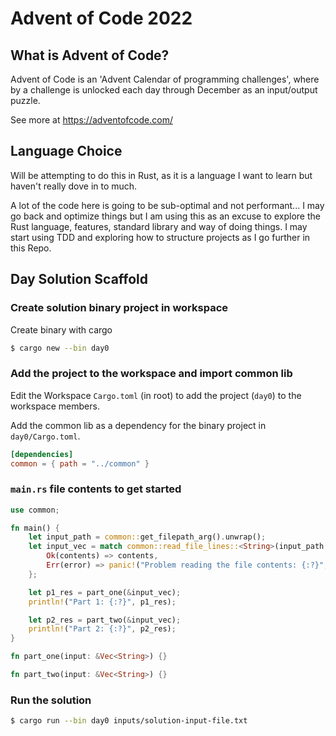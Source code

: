# Advent of Code 2022

## What is Advent of Code?

Advent of Code is an 'Advent Calendar of programming challenges', where by a challenge is unlocked each day through December as an input/output puzzle.

See more at https://adventofcode.com/

## Language Choice

Will be attempting to do this in Rust, as it is a language I want to learn but haven't really dove in to much.

A lot of the code here is going to be sub-optimal and not performant... I may go back and optimize things but I am using this as an excuse to explore the Rust language, features, standard library and way of doing things. I may start using TDD and exploring how to structure projects as I go further in this Repo.

## Day Solution Scaffold


### Create solution binary project in workspace
Create binary with cargo

```sh
$ cargo new --bin day0
```

### Add the project to the workspace and import common lib

Edit the Workspace `Cargo.toml` (in root) to add the project (`day0`) to the workspace members.

Add the common lib as a dependency for the binary project in `day0/Cargo.toml`.

```toml
[dependencies]
common = { path = "../common" }
```

### `main.rs` file contents to get started

```rust
use common;

fn main() {
    let input_path = common::get_filepath_arg().unwrap();
    let input_vec = match common::read_file_lines::<String>(input_path.as_str()) {
        Ok(contents) => contents,
        Err(error) => panic!("Problem reading the file contents: {:?}", error),
    };

    let p1_res = part_one(&input_vec);
    println!("Part 1: {:?}", p1_res);

    let p2_res = part_two(&input_vec);
    println!("Part 2: {:?}", p2_res);
}

fn part_one(input: &Vec<String>) {}

fn part_two(input: &Vec<String>) {}
```

### Run the solution

```bash
$ cargo run --bin day0 inputs/solution-input-file.txt
```
